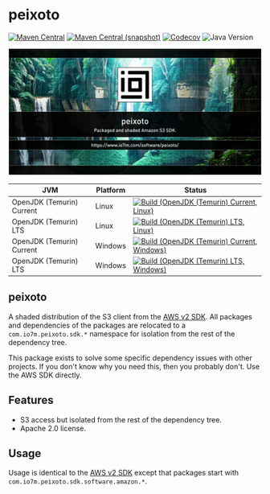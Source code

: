 peixoto
===

[![Maven Central](https://img.shields.io/maven-central/v/com.io7m.peixoto/com.io7m.peixoto.svg?style=flat-square)](http://search.maven.org/#search%7Cga%7C1%7Cg%3A%22com.io7m.peixoto%22)
[![Maven Central (snapshot)](https://img.shields.io/nexus/s/com.io7m.peixoto/com.io7m.peixoto?server=https%3A%2F%2Fs01.oss.sonatype.org&style=flat-square)](https://s01.oss.sonatype.org/content/repositories/snapshots/com/io7m/peixoto/)
[![Codecov](https://img.shields.io/codecov/c/github/io7m-com/peixoto.svg?style=flat-square)](https://codecov.io/gh/io7m-com/peixoto)
![Java Version](https://img.shields.io/badge/17-java?label=java&color=e65cc3)

![com.io7m.peixoto](./src/site/resources/peixoto.jpg?raw=true)

| JVM | Platform | Status |
|-----|----------|--------|
| OpenJDK (Temurin) Current | Linux | [![Build (OpenJDK (Temurin) Current, Linux)](https://img.shields.io/github/actions/workflow/status/io7m-com/peixoto/main.linux.temurin.current.yml)](https://www.github.com/io7m-com/peixoto/actions?query=workflow%3Amain.linux.temurin.current)|
| OpenJDK (Temurin) LTS | Linux | [![Build (OpenJDK (Temurin) LTS, Linux)](https://img.shields.io/github/actions/workflow/status/io7m-com/peixoto/main.linux.temurin.lts.yml)](https://www.github.com/io7m-com/peixoto/actions?query=workflow%3Amain.linux.temurin.lts)|
| OpenJDK (Temurin) Current | Windows | [![Build (OpenJDK (Temurin) Current, Windows)](https://img.shields.io/github/actions/workflow/status/io7m-com/peixoto/main.windows.temurin.current.yml)](https://www.github.com/io7m-com/peixoto/actions?query=workflow%3Amain.windows.temurin.current)|
| OpenJDK (Temurin) LTS | Windows | [![Build (OpenJDK (Temurin) LTS, Windows)](https://img.shields.io/github/actions/workflow/status/io7m-com/peixoto/main.windows.temurin.lts.yml)](https://www.github.com/io7m-com/peixoto/actions?query=workflow%3Amain.windows.temurin.lts)|

## peixoto

A shaded distribution of the S3 client from the
[AWS v2 SDK](https://github.com/aws/aws-sdk-java-v2).
All packages and dependencies of the packages are relocated to a
`com.io7m.peixoto.sdk.*` namespace for isolation from the rest of the
dependency tree.

This package exists to solve some specific dependency issues with other
projects. If you don't know why you need this, then you probably don't. Use the
AWS SDK directly.

## Features

* S3 access but isolated from the rest of the dependency tree.
* Apache 2.0 license.

## Usage

Usage is identical to the [AWS v2 SDK](https://github.com/aws/aws-sdk-java-v2)
except that packages start with `com.io7m.peixoto.sdk.software.amazon.*`.

